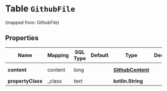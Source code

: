 
# Table `GithubFile`
(mapped from: GithubFile)

## Properties
Name | Mapping | SQL Type | Default | Type | Description | Notes
---- | ------- | -------- | ------- | ---- | ----------- | -----
**content** | content | long |  | [**GithubContent**](GithubContent.md) |  |  [optional] [foreignkey]
**propertyClass** | _class | text |  | **kotlin.String** |  |  [optional]




